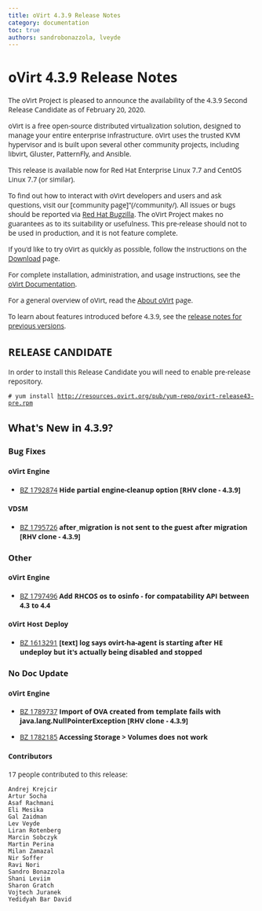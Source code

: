 ```yaml
---
title: oVirt 4.3.9 Release Notes
category: documentation
toc: true
authors: sandrobonazzola, lveyde
---
```


<style>
h1, h2, h3, h4, h5, h6, li, a, p {
    font-family: 'Open Sans', sans-serif !important;
}
</style>

# oVirt 4.3.9 Release Notes

The oVirt Project is pleased to announce the availability of the 4.3.9 Second Release Candidate as of February 20, 2020.

oVirt is a free open-source distributed virtualization solution,
designed to manage your entire enterprise infrastructure.
oVirt uses the trusted KVM hypervisor and is built upon several other community
projects, including libvirt, Gluster, PatternFly, and Ansible.

This release is available now for Red Hat Enterprise Linux 7.7 and
CentOS Linux 7.7 (or similar).


To find out how to interact with oVirt developers and users and ask questions,
visit our [community page]"(/community/).
All issues or bugs should be reported via
[Red Hat Bugzilla](https://bugzilla.redhat.com/enter_bug.cgi?classification=oVirt).
The oVirt Project makes no guarantees as to its suitability or usefulness.
This pre-release should not to be used in production, and it is not feature
complete.


If you'd like to try oVirt as quickly as possible, follow the instructions on
the [Download](/download/) page.

For complete installation, administration, and usage instructions, see
the [oVirt Documentation](/documentation/).

For a general overview of oVirt, read the [About oVirt](/community/about.html)
page.

To learn about features introduced before 4.3.9, see the
[release notes for previous versions](/documentation/#previous-release-notes).

## RELEASE CANDIDATE

In order to install this Release Candidate you will need to enable pre-release repository.

`# yum install `[`http://resources.ovirt.org/pub/yum-repo/ovirt-release43-pre.rpm`](http://resources.ovirt.org/pub/yum-repo/ovirt-release43-pre.rpm)



## What's New in 4.3.9?

### Bug Fixes

#### oVirt Engine

 - [BZ 1792874](https://bugzilla.redhat.com/1792874) **Hide partial engine-cleanup option [RHV clone - 4.3.9]**


#### VDSM

 - [BZ 1795726](https://bugzilla.redhat.com/1795726) **after_migration is not sent to the guest after migration [RHV clone - 4.3.9]**


### Other

#### oVirt Engine

 - [BZ 1797496](https://bugzilla.redhat.com/1797496) **Add RHCOS os to osinfo - for compatability API between 4.3 to 4.4**

   


#### oVirt Host Deploy

 - [BZ 1613291](https://bugzilla.redhat.com/1613291) **[text] log says ovirt-ha-agent is starting after HE undeploy but it's actually being disabled and stopped**

   


### No Doc Update

#### oVirt Engine

 - [BZ 1789737](https://bugzilla.redhat.com/1789737) **Import of OVA created from template fails with java.lang.NullPointerException [RHV clone - 4.3.9]**

   

 - [BZ 1782185](https://bugzilla.redhat.com/1782185) **Accessing Storage > Volumes  does not work**

   


#### Contributors

17 people contributed to this release:

	Andrej Krejcir
	Artur Socha
	Asaf Rachmani
	Eli Mesika
	Gal Zaidman
	Lev Veyde
	Liran Rotenberg
	Marcin Sobczyk
	Martin Perina
	Milan Zamazal
	Nir Soffer
	Ravi Nori
	Sandro Bonazzola
	Shani Leviim
	Sharon Gratch
	Vojtech Juranek
	Yedidyah Bar David
